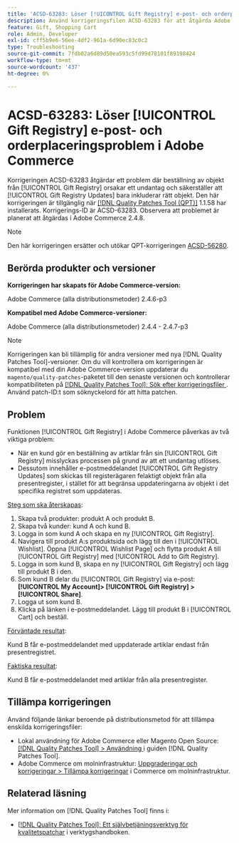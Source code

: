 ```yaml
---
title: 'ACSD-63283: Löser [!UICONTROL Gift Registry] e-post- och orderplaceringsproblem i Adobe Commerce'
description: Använd korrigeringsfilen ACSD-63283 för att åtgärda Adobe Commerce-problemet där beställning av objekt från [!UICONTROL Gift Registry] orsakar ett undantag och säkerställer att [!UICONTROL Gift Registry Updates] bara inkluderar rätt objekt.
feature: Gift, Shopping Cart
role: Admin, Developer
exl-id: cff5b9e6-56ee-4df2-961a-6d90ec83c0c2
type: Troubleshooting
source-git-commit: 7fdb02a6d89d50ea593c5fd99d78101f89198424
workflow-type: tm+mt
source-wordcount: '437'
ht-degree: 0%

---
```


# ACSD-63283: Löser [!UICONTROL Gift Registry] e-post- och orderplaceringsproblem i Adobe Commerce

Korrigeringen ACSD-63283 åtgärdar ett problem där beställning av objekt från [!UICONTROL Gift Registry] orsakar ett undantag och säkerställer att [!UICONTROL Gift Registry Updates] bara inkluderar rätt objekt. Den här korrigeringen är tillgänglig när [[!DNL Quality Patches Tool (QPT)]](/help/tools/quality-patches-tool/quality-patches-tool-to-self-serve-quality-patches.md) 1.1.58 har installerats. Korrigerings-ID är ACSD-63283. Observera att problemet är planerat att åtgärdas i Adobe Commerce 2.4.8.

>[!NOTE]
>Den här korrigeringen ersätter och utökar QPT-korrigeringen [ACSD-56280](https://experienceleague.adobe.com/sv/docs/commerce-operations/tools/quality-patches-tool/patches-available-in-qpt/v1-1-44/acsd-56280-gift-registry-purchases-are-not-completed).

## Berörda produkter och versioner

**Korrigeringen har skapats för Adobe Commerce-version:**

Adobe Commerce (alla distributionsmetoder) 2.4.6-p3

**Kompatibel med Adobe Commerce-versioner:**

Adobe Commerce (alla distributionsmetoder) 2.4.4 - 2.4.7-p3

>[!NOTE]
>
>Korrigeringen kan bli tillämplig för andra versioner med nya [!DNL Quality Patches Tool]-versioner. Om du vill kontrollera om korrigeringen är kompatibel med din Adobe Commerce-version uppdaterar du `magento/quality-patches`-paketet till den senaste versionen och kontrollerar kompatibiliteten på [[!DNL Quality Patches Tool]: Sök efter korrigeringsfiler ](https://experienceleague.adobe.com/tools/commerce-quality-patches/index.html?lang=sv-SE). Använd patch-ID:t som söknyckelord för att hitta patchen.

## Problem

Funktionen [!UICONTROL Gift Registry] i Adobe Commerce påverkas av två viktiga problem:

* När en kund gör en beställning av artiklar från sin [!UICONTROL Gift Registry] misslyckas processen på grund av att ett undantag utlöses.
* Dessutom innehåller e-postmeddelandet [!UICONTROL Gift Registry Updates] som skickas till registerägaren felaktigt objekt från alla presentregister, i stället för att begränsa uppdateringarna av objekt i det specifika registret som uppdateras.

<u>Steg som ska återskapas</u>:

1. Skapa två produkter: produkt A och produkt B.
1. Skapa två kunder: kund A och kund B.
1. Logga in som kund A och skapa en ny [!UICONTROL Gift Registry].
1. Navigera till produkt A:s produktsida och lägg till den i [!UICONTROL Wishlist]. Öppna [!UICONTROL Wishlist Page] och flytta produkt A till [!UICONTROL Gift Registry] med [!UICONTROL Add to Gift Registry].
1. Logga in som kund B, skapa en ny [!UICONTROL Gift Registry] och lägg till produkt B i den.
1. Som kund B delar du [!UICONTROL Gift Registry] via e-post: **[!UICONTROL My Account]> [!UICONTROL Gift Registry] >[!UICONTROL Share]**.
1. Logga ut som kund B.
1. Klicka på länken i e-postmeddelandet. Lägg till produkt B i [!UICONTROL Cart] och beställ.

<u>Förväntade resultat</u>:

Kund B får e-postmeddelandet med uppdaterade artiklar endast från presentregistret.

<u>Faktiska resultat</u>:

Kund B får e-postmeddelandet med artiklar från alla presentregister.

## Tillämpa korrigeringen

Använd följande länkar beroende på distributionsmetod för att tillämpa enskilda korrigeringsfiler:

* Lokal användning för Adobe Commerce eller Magento Open Source: [[!DNL Quality Patches Tool] > Användning ](/help/tools/quality-patches-tool/usage.md) i guiden [!DNL Quality Patches Tool].
* Adobe Commerce om molninfrastruktur: [Uppgraderingar och korrigeringar > Tillämpa korrigeringar](https://experienceleague.adobe.com/docs/commerce-cloud-service/user-guide/develop/upgrade/apply-patches.html?lang=sv-SE) i Commerce om molninfrastruktur.


## Relaterad läsning

Mer information om [!DNL Quality Patches Tool] finns i:

* [[!DNL Quality Patches Tool]: Ett självbetjäningsverktyg för kvalitetspatchar](/help/tools/quality-patches-tool/quality-patches-tool-to-self-serve-quality-patches.md) i verktygshandboken.
